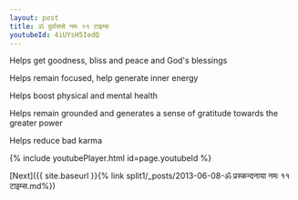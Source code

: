 ```yaml
---
layout: post
title: ॐ दुर्वाससे नमः ११ टाइम्स
youtubeId: 4iUYsH5IedQ
---
```

 
 
Helps get goodness, bliss and peace and God's blessings
 
Helps remain focused, help generate inner energy 
 
Helps boost physical and mental health 
 
Helps remain grounded and generates a sense of gratitude towards the greater power 
 
Helps reduce bad karma
 
 
 
 


{% include youtubePlayer.html id=page.youtubeId %}
 
[Next]({{ site.baseurl }}{% link  split1/_posts/2013-06-08-ॐ प्रस्कन्दनाया नमः ११ टाइम्स.md%})
 
